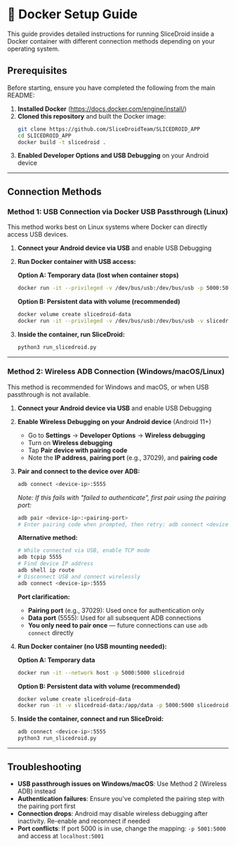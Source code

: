 # 🐳 Docker Setup Guide

This guide provides detailed instructions for running SliceDroid inside a Docker container with different connection methods depending on your operating system.

## Prerequisites

Before starting, ensure you have completed the following from the main README:

1. **Installed Docker** (https://docs.docker.com/engine/install/)
2. **Cloned this repository** and built the Docker image:
   ```bash
   git clone https://github.com/SliceDroidTeam/SLICEDROID_APP
   cd SLICEDROID_APP
   docker build -t slicedroid .
   ```
3. **Enabled Developer Options and USB Debugging** on your Android device

---

## Connection Methods

### **Method 1: USB Connection via Docker USB Passthrough (Linux)**

This method works best on Linux systems where Docker can directly access USB devices.

1. **Connect your Android device via USB** and enable USB Debugging

2. **Run Docker container with USB access:**
   
   **Option A: Temporary data (lost when container stops)**
   ```bash
   docker run -it --privileged -v /dev/bus/usb:/dev/bus/usb -p 5000:5000 slicedroid
   ```
   
   **Option B: Persistent data with volume (recommended)**
   ```bash
   docker volume create slicedroid-data
   docker run -it --privileged -v /dev/bus/usb:/dev/bus/usb -v slicedroid-data:/app/data -p 5000:5000 slicedroid
   ```

3. **Inside the container, run SliceDroid:**
   ```bash
   python3 run_slicedroid.py
   ```

---

### **Method 2: Wireless ADB Connection (Windows/macOS/Linux)**

This method is recommended for Windows and macOS, or when USB passthrough is not available.

1. **Connect your Android device via USB** and enable USB Debugging

2. **Enable Wireless Debugging on your Android device** (Android 11+)
   - Go to **Settings** → **Developer Options** → **Wireless debugging**
   - Turn on **Wireless debugging**
   - Tap **Pair device with pairing code**
   - Note the **IP address**, **pairing port** (e.g., 37029), and **pairing code**

3. **Pair and connect to the device over ADB:**
   ```bash
   adb connect <device-ip>:5555
   ```
   
   *Note: If this fails with "failed to authenticate", first pair using the pairing port:*
   ```bash
   adb pair <device-ip>:<pairing-port>
   # Enter pairing code when prompted, then retry: adb connect <device-ip>:5555
   ```
   
   **Alternative method:**
   ```bash
   # While connected via USB, enable TCP mode
   adb tcpip 5555
   # Find device IP address
   adb shell ip route
   # Disconnect USB and connect wirelessly
   adb connect <device-ip>:5555
   ```
   
   **Port clarification:**
   - **Pairing port** (e.g., 37029): Used once for authentication only
   - **Data port** (5555): Used for all subsequent ADB connections
   - **You only need to pair once** — future connections can use `adb connect` directly

4. **Run Docker container (no USB mounting needed):**
   
   **Option A: Temporary data**
   ```bash
   docker run -it --network host -p 5000:5000 slicedroid
   ```
   
   **Option B: Persistent data with volume (recommended)**
   ```bash
   docker volume create slicedroid-data
   docker run -it -v slicedroid-data:/app/data -p 5000:5000 slicedroid
   ```

5. **Inside the container, connect and run SliceDroid:**
   ```bash
   adb connect <device-ip>:5555
   python3 run_slicedroid.py
   ```

---

## Troubleshooting

- **USB passthrough issues on Windows/macOS**: Use Method 2 (Wireless ADB) instead
- **Authentication failures**: Ensure you've completed the pairing step with the pairing port first
- **Connection drops**: Android may disable wireless debugging after inactivity. Re-enable and reconnect if needed
- **Port conflicts**: If port 5000 is in use, change the mapping: `-p 5001:5000` and access at `localhost:5001`